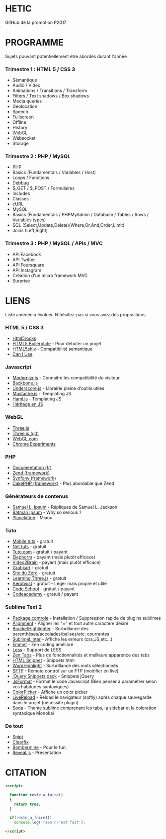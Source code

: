 HETIC
========

GitHub de la promotion P2017

# PROGRAMME

Sujets pouvant potentiellement être abordés durant l'année

### Trimestre 1 : HTML 5 / CSS 3

 - Sémantique
 - Audio / Video
 - Animations / Transitions / Transform
 - Filters / Text shadows / Box shadows
 - Media queries
 - Geolocation
 - Speech
 - Fullscreen
 - Offline
 - History
 - WebGL
 - Websocket
 - Storage

### Trimestre 2 : PHP / MySQL
 
 - PHP
  - Basics (Fundamentals / Variables / Host)
  - Loops / Functions
  - Debbug
  - $_GET / $_POST / Formulaires
  - Includes
  - Classes
  - cURL
 - MySQL
  - Basics (Fundamentals / PHPMyAdmin / Database / Tables / Rows / Variables types)
  - SQL (Select,Update,Delete)(Where,Or,And,Order,Limit)
  - Joins (Left,Right)

### Trimestre 3 : PHP / MySQL / APIs / MVC
 
 - API Facebook
 - API Twitter
 - API Foursquare
 - API Instagram
 - Création d'un micro framework MVC
 - Surprise

# LIENS

Liste amenée à évoluer. N'hésitez-pas si vous avez des propositions.

### HTML 5 / CSS 3

  - [Html5rocks](http://www.html5rocks.com/)
  - [HTML5 Boilerplate](http://html5boilerplate.com/) - Pour débuter un projet
  - [HTML5shiv](https://github.com/aFarkas/html5shiv) - Compatibilité semantique
  - [Can I Use](http://caniuse.com/)

### Javascript

  - [Modernizr.js](http://modernizr.com/) - Connaitre les compatibilité du visiteur
  - [Backbone.js](http://backbonejs.org/)
  - [Underscore.js](http://underscorejs.org/) - Librairie pleine d'outils utiles
  - [Mustache.js](https://github.com/janl/mustache.js) - Templating JS
  - [Haml.js](https://github.com/creationix/haml-js) - Templating JS
  - [Héritage en JS](http://ejohn.org/blog/simple-javascript-inheritance/)

### WebGL

  - [Three.js](http://threejs.org/)
  - [Three.js (git)](https://github.com/mrdoob/three.js)
  - [WebGL.com](http://www.webgl.com/)
  - [Chrome Experiments](http://www.chromeexperiments.com/webgl/)

### PHP

  - [Documentation (fr)](http://php.net/manual/fr/)
  - [Zend (framework)](http://framework.zend.com/)
  - [Synfony (framework)](http://symfony.com/)
  - [CakePHP (framework)](http://cakephp.org/) - Plus abordable que Zend

### Générateurs de contenus

  - [Samuel L. Ipsum](http://slipsum.com/) - Répliques de Samuel L. Jackson
  - [Batman Ipsum](http://batman-ipsum.com/) - Why so serious ?
  - [Placekitten](http://placekitten.com/) - Miaou

### Tuto

  - [Mobile tuts](http://mobile.tutsplus.com/) - gratuit
  - [Net tuts](http://net.tutsplus.com/) - gratuit
  - [Tuto.com](http://tuto.com) - gratuit / payant
  - [Elephorm](http://www.elephorm.com/) - payant (mais plutôt efficace)
  - [Video2Brain](https://www.video2brain.com/) - payant (mais plutôt efficace)
  - [Grafikart](http://www.grafikart.fr/) - gratuit
  - [Site du Zéro](http://www.siteduzero.com/) - gratuit
  - [Learning Three.js](http://learningthreejs.com/) - gratuit
  - [Aerotwist](http://www.aerotwist.com/tutorials/) - gratuit - Léger mais propre et utile
  - [Code School](http://www.codeschool.com/) - gratuit / payant
  - [Codeacademy](http://www.codecademy.com/) - gratuit / payant

### Sublime Text 2

  - [Package controle](https://sublime.wbond.net) - Installation / Suppression rapide de plugins sublimes
  - [Alignment](https://sublime.wbond.net/packages/Alignment) - Aligner les "=" et tout autre caractère désiré
  - [Bracket​Highlighter](https://sublime.wbond.net/packages/BracketHighlighter) - Surbrillance des parenthèses/accolades/balises/etc. courrantes
  - [SublimeLinter](https://sublime.wbond.net/packages/SublimeLinter) - Affiche les erreurs (css,JS,etc...)
  - [Emmet](https://sublime.wbond.net/packages/Emmet) - Zen coding amélioré
  - [Less](https://sublime.wbond.net/packages/LESS) - Support de LESS
  - [Zen Tabs](https://sublime.wbond.net/packages/Zen%20Tabs) - Plus de fonctionnalités et meilleure apparence des tabs
  - [HTML Snippet](https://sublime.wbond.net/packages/HTML%20Snippets) - Snippets html
  - [WordHighlight](https://sublime.wbond.net/packages/WordHighlight) - Surbrillance des mots sélectionnés
  - [SFTP](https://sublime.wbond.net/packages/SFTP) - Remote control sur un FTP (modifier en live)
  - [jQuery Snippets pack](https://sublime.wbond.net/packages/jQuery%20Snippets%20pack) - Snippets jQuery
  - [JsFormat](https://sublime.wbond.net/packages/JsFormat) - Format le code Javascript (Bien penser à paramétrer selon vos habitudes syntaxiques)
  - [ColorPicker](https://sublime.wbond.net/packages/ColorPicker) - Affiche un color picker
  - [LiveReload](https://sublime.wbond.net/packages/LiveReload) - Reload le navigateur (softly) après chaque sauvegarde dans le projet (nécessite plugin)
  - [Soda](https://sublime.wbond.net/packages/Theme%20-%20Soda) - Thème sublime comprenant les tabs, la sidebar et la coloration syntaxique Monokai

### De tout

  - [Snipt](https://snipt.net/public/)
  - [Clearfix](http://www.webtoolkit.info/css-clearfix.html)
  - [Bombermine](bombermine.com) - Pour le fun
  - [Reveal.js](https://github.com/hakimel/reveal.js) - Présentation

# CITATION

```html
<script>

  function reste_a_faire()
  {
    return true;
  }

  if(reste_a_faire())
    console.log('rien n\'est fait');

</script>
```

